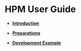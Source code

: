 # HPM User Guide<a name="EN-US_TOPIC_0000001157479397"></a>

-   **[Introduction](introduction.md)**  

-   **[Preparations](preparations-1.md)**  

-   **[Development Example](development-example.md)**  


